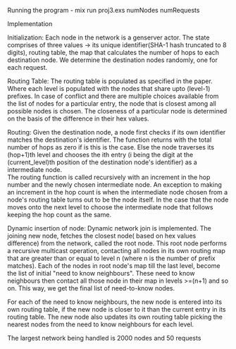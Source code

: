 
Running the program - mix run proj3.exs numNodes numRequests

Implementation

Initialization:
Each node in the network is a genserver actor. The state comprises of three values -> its unique identifier(SHA-1 hash truncated to 8 digits), routing table, the map that calculates the
number of hops to each destination node. We determine the destination nodes randomly, one for each request.

Routing Table:
The routing table is populated as specified in the paper. Where each level is populated with the nodes that share upto (level-1) prefixes.
In case of conflict and there are multiple choices available from the list of nodes for a particular entry, the node that is closest among all possible nodes is chosen.
The closeness of a particular node is determined on the basis of the difference in their hex values.

Routing:
Given the destination node, a node first checks if its own identifier matches the destination's identifier. The function returns with the total number of hops as zero if is this is the case.
Else the node traverses its (hop+1)th level and chooses the ith entry (i being the digit at the (current_level)th position of the destination node's identifier) as a intermediate node.  
The routing function is called recursively with an increment in the hop number and the newly chosen intermediate node.
An exception to making an increment in the hop count is when the intermediate node chosen from a node's routing table turns out to be the node itself. In the case that the node moves onto the
next level to choose the intermediate node that follows keeping the hop count as the same.


Dynamic insertion of node:
Dynamic network join is implemented. The joining new node, fetches the closest node( based on hex values difference) from the network, called the root node.
This root node performs a recursive multicast operation, contacting all nodes in its own routing map that are greater than or equal to level n (where n is the number of prefix matches).
Each of the nodes in root node's map till the last level, become the list of initial "need to know neighbours". These need to know neighbours then contact all those node in their map in
levels >=(n+1) and so on. This way, we get the final list of need-to-know nodes.

For each of the need to know neighbours, the new node is entered into its own routing table, if the new node is closer to it than the current entry in its
routing table. The new node also updates its own routing table picking the nearest nodes from the need to know neighbours for each level.


The largest network being handled is 2000 nodes and 50 requests
